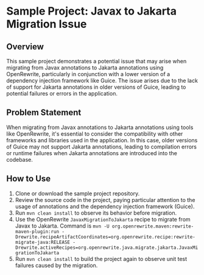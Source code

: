 # Sample Project: Javax to Jakarta Migration Issue

## Overview

This sample project demonstrates a potential issue that may arise when migrating from Javax annotations to Jakarta annotations using OpenRewrite, particularly in conjunction with a lower version of a dependency injection framework like Guice. The issue arises due to the lack of support for Jakarta annotations in older versions of Guice, leading to potential failures or errors in the application.

## Problem Statement

When migrating from Javax annotations to Jakarta annotations using tools like OpenRewrite, it's essential to consider the compatibility with other frameworks and libraries used in the application. In this case, older versions of Guice may not support Jakarta annotations, leading to compilation errors or runtime failures when Jakarta annotations are introduced into the codebase.

## How to Use

1. Clone or download the sample project repository.
2. Review the source code in the project, paying particular attention to the usage of annotations and the dependency injection framework (Guice).
3. Run `mvn clean install` to observe its behavior before migration.
4. Use the OpenRewrite `JavaxMigrationToJakarta` recipe to migrate from Javax to Jakarta. Command is `mvn -U org.openrewrite.maven:rewrite-maven-plugin:run -Drewrite.recipeArtifactCoordinates=org.openrewrite.recipe:rewrite-migrate-java:RELEASE -Drewrite.activeRecipes=org.openrewrite.java.migrate.jakarta.JavaxMigrationToJakarta`
5. Run `mvn clean install` to build the project again to observe unit test failures caused by the migration.
